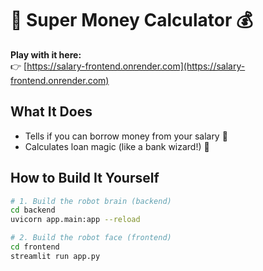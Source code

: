 # 🏦 Super Money Calculator 💰

**Play with it here:**  
👉 [https://salary-frontend.onrender.com](https://salary-frontend.onrender.com)

## What It Does
- Tells if you can borrow money from your salary 🤑
- Calculates loan magic (like a bank wizard!) 🔮

## How to Build It Yourself
```bash
# 1. Build the robot brain (backend)
cd backend
uvicorn app.main:app --reload

# 2. Build the robot face (frontend)
cd frontend
streamlit run app.py